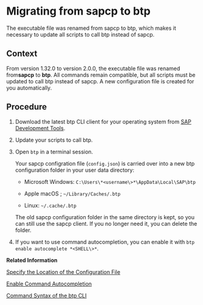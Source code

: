 <!-- loio4f1fe8dd2739467cb7bcab63f918b8dc -->

# Migrating from sapcp to btp

The executable file was renamed from sapcp to btp, which makes it necessary to update all scripts to call btp instead of sapcp.



## Context

From version 1.32.0 to version 2.0.0, the executable file was renamed from**sapcp** to **btp**. All commands remain compatible, but all scripts must be updated to call btp instead of sapcp. A new configuration file is created for you automatically.



## Procedure

1.  Download the latest btp CLI client for your operating system from [SAP Development Tools](https://tools.hana.ondemand.com/#cloud-btpcli).

2.  Update your scripts to call btp.

3.  Open `btp` in a terminal session.

    Your sapcp configration file \(`config.json`\) is carried over into a new btp configuration folder in your user data directory:

    -   Microsoft Windows: `C:\Users\*<username\>*\AppData\Local\SAP\btp`

    -   Apple macOS ; `~/Library/Caches/.btp`

    -   Linux: `~/.cache/.btp`


    The old sapcp configuration folder in the same directory is kept, so you can still use the sapcp client. If you no longer need it, you can delete the folder.

4.  If you want to use command autocompletion, you can enable it with `btp enable autocomplete *<SHELL\>*`.


**Related Information**  


[Specify the Location of the Configuration File](Specify_the_Location_of_the_Configuration_File_e57288d.md "You can change the location of the configuration file by using the --config option.")

[Enable Command Autocompletion](Enable_Command_Autocompletion_46355fa.md "Use command autocompletion to save keystrokes when entering command actions, group-object combinations, and their parameters in the SAP BTP command line interface (btp CLI).")

[Command Syntax of the btp CLI](Command_Syntax_of_the_btp_CLI_69606f4.md "Each command consists of the base call btp followed by a verb (the action), a combination of group and object, and parameters.")

